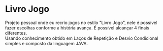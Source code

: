 # Livro Jogo 
Projeto pessoal onde eu recrio jogos no estilo "Livro Jogo", nele é possível fazer escolhas conforme a história avança. É possível alcançar 4 finais diferentes.<br />
Usando conhecimento obtido em Laços de Repetição e Desvio Condicional simples e composto da linguagem JAVA.
